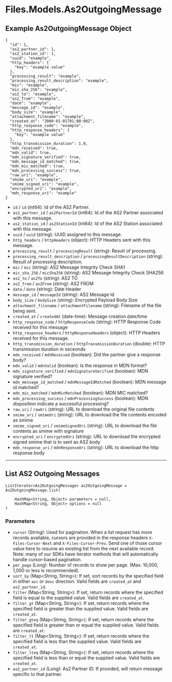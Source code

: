 # Files.Models.As2OutgoingMessage

## Example As2OutgoingMessage Object

```
{
  "id": 1,
  "as2_partner_id": 1,
  "as2_station_id": 1,
  "uuid": "example",
  "http_headers": {
    "key": "example value"
  },
  "processing_result": "example",
  "processing_result_description": "example",
  "mic": "example",
  "mic_sha_256": "example",
  "as2_to": "example",
  "as2_from": "example",
  "date": "example",
  "message_id": "example",
  "body_size": "example",
  "attachment_filename": "example",
  "created_at": "2000-01-01T01:00:00Z",
  "http_response_code": "example",
  "http_response_headers": {
    "key": "example value"
  },
  "http_transmission_duration": 1.0,
  "mdn_received": true,
  "mdn_valid": true,
  "mdn_signature_verified": true,
  "mdn_message_id_matched": true,
  "mdn_mic_matched": true,
  "mdn_processing_success": true,
  "raw_uri": "example",
  "smime_uri": "example",
  "smime_signed_uri": "example",
  "encrypted_uri": "example",
  "mdn_response_uri": "example"
}
```

* `id` / `id`  (int64): Id of the AS2 Partner.
* `as2_partner_id` / `as2PartnerId`  (int64): Id of the AS2 Partner associated with this message.
* `as2_station_id` / `as2StationId`  (int64): Id of the AS2 Station associated with this message.
* `uuid` / `uuid`  (string): UUID assigned to this message.
* `http_headers` / `httpHeaders`  (object): HTTP Headers sent with this message.
* `processing_result` / `processingResult`  (string): Result of processing.
* `processing_result_description` / `processingResultDescription`  (string): Result of processing description.
* `mic` / `mic`  (string): AS2 Message Integrity Check SHA1
* `mic_sha_256` / `micSha256`  (string): AS2 Message Integrity Check SHA256
* `as2_to` / `as2To`  (string): AS2 TO
* `as2_from` / `as2From`  (string): AS2 FROM
* `date` / `date`  (string): Date Header
* `message_id` / `messageId`  (string): AS2 Message Id
* `body_size` / `bodySize`  (string): Encrypted Payload Body Size
* `attachment_filename` / `attachmentFilename`  (string): Filename of the file being sent.
* `created_at` / `createdAt`  (date-time): Message creation date/time
* `http_response_code` / `httpResponseCode`  (string): HTTP Response Code received for this message
* `http_response_headers` / `httpResponseHeaders`  (object): HTTP Headers received for this message.
* `http_transmission_duration` / `httpTransmissionDuration`  (double): HTTP transmission duration in seceonds
* `mdn_received` / `mdnReceived`  (boolean): Did the partner give a response body?
* `mdn_valid` / `mdnValid`  (boolean): Is the response in MDN format?
* `mdn_signature_verified` / `mdnSignatureVerified`  (boolean): MDN signature verified?
* `mdn_message_id_matched` / `mdnMessageIdMatched`  (boolean): MDN message id matched?
* `mdn_mic_matched` / `mdnMicMatched`  (boolean): MDN MIC matched?
* `mdn_processing_success` / `mdnProcessingSuccess`  (boolean): MDN disposition indicate a successful processing?
* `raw_uri` / `rawUri`  (string): URL to download the original file contents
* `smime_uri` / `smimeUri`  (string): URL to download the file contents encoded as smime
* `smime_signed_uri` / `smimeSignedUri`  (string): URL to download the file contents as smime with signature
* `encrypted_uri` / `encryptedUri`  (string): URL to download the encrypted signed smime that is to sent as AS2 body
* `mdn_response_uri` / `mdnResponseUri`  (string): URL to download the http response body


---

## List AS2 Outgoing Messages

```
ListIterator<As2OutgoingMessage> as2OutgoingMessage = As2OutgoingMessage.list(
    
    HashMap<String, Object> parameters = null,
    HashMap<String, Object> options = null
)
```

### Parameters

* `cursor` (String): Used for pagination.  When a list request has more records available, cursors are provided in the response headers `X-Files-Cursor-Next` and `X-Files-Cursor-Prev`.  Send one of those cursor value here to resume an existing list from the next available record.  Note: many of our SDKs have iterator methods that will automatically handle cursor-based pagination.
* `per_page` (Long): Number of records to show per page.  (Max: 10,000, 1,000 or less is recommended).
* `sort_by` (Map<String, String>): If set, sort records by the specified field in either `asc` or `desc` direction. Valid fields are `created_at` and `as2_partner_id`.
* `filter` (Map<String, String>): If set, return records where the specified field is equal to the supplied value. Valid fields are `created_at`.
* `filter_gt` (Map<String, String>): If set, return records where the specified field is greater than the supplied value. Valid fields are `created_at`.
* `filter_gteq` (Map<String, String>): If set, return records where the specified field is greater than or equal the supplied value. Valid fields are `created_at`.
* `filter_lt` (Map<String, String>): If set, return records where the specified field is less than the supplied value. Valid fields are `created_at`.
* `filter_lteq` (Map<String, String>): If set, return records where the specified field is less than or equal the supplied value. Valid fields are `created_at`.
* `as2_partner_id` (Long): As2 Partner ID.  If provided, will return message specific to that partner.
